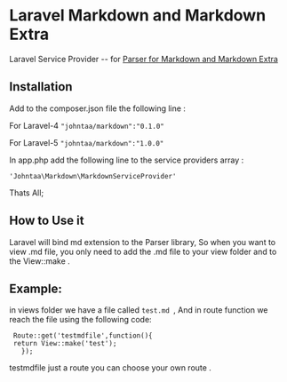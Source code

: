 # Laravel Markdown and Markdown Extra

Laravel Service Provider -- for [Parser for Markdown and Markdown Extra](https://github.com/michelf/php-markdown)

   
## Installation

Add to the composer.json file the following line :
 
 For Laravel-4 
`"johntaa/markdown":"0.1.0"`

For Laravel-5
`"johntaa/markdown":"1.0.0"`


In app.php add the following line to the service providers array :

`'Johntaa\Markdown\MarkdownServiceProvider'`

Thats All;

## How to Use  it

Laravel will bind  md extension to the Parser library, So when you want to view .md file, you
only need to add the .md file to your view folder and to the View::make .

## Example:

in views folder we have a file called `test.md `, And in route function we reach the file 
using the following code:

	 Route::get('testmdfile',function(){
	 return View::make('test');
	   });
	   
	   
testmdfile just a route you can choose your own route .
